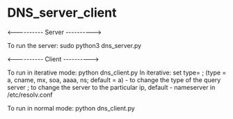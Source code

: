 # DNS_server_client

<---------- Server ---------->

To run the server: sudo python3 dns_server.py

<---------- Client ---------->

To run in iterative mode: python dns_client.py
In iterative: set type=<type> ; (type = a, cname, mx, soa, aaaa, ns; default = a) - to change the type of the query
			  server <serverIP> ; to change the server to the particular ip, default - nameserver in /etc/resolv.conf

To run in normal mode: python dns_client.py <query>

